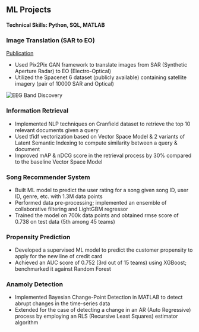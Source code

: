 ## ML Projects

#### Technical Skills: Python, SQL, MATLAB

### Image Translation (SAR to EO)
[Publication](https://www.mdpi.com/1424-8220/22/8/3048)
- Used Pix2Pix GAN framework to translate images from SAR (Synthetic Aperture Radar) to EO (Electro-Optical)
- Utilized the Spacenet 6 dataset (publicly available) containing satellite imagery (pair of 10000 SAR and Optical)


![EEG Band Discovery](/assets/img/eeg_band_discovery.jpeg)

### Information Retrieval 
- Implemented NLP techniques on Cranfield dataset to retrieve the top 10 relevant documents given a query
- Used tfidf vectorization based on Vector Space Model & 2 variants of Latent Semantic Indexing to compute similarity between a query & document
- Improved mAP & nDCG score in the retrieval process by 30% compared to the baseline Vector Space Model 

### Song Recommender System
- Built ML model to predict the user rating for a song given song ID, user ID, genre, etc. with 1.3M data points
- Performed data pre-processing; implemented an ensemble of collaborative filtering and LightGBM regressor 
- Trained the model on 700k data points and obtained rmse score of 0.738 on test data (5th among 45 teams)


### Propensity Prediction 
- Developed a supervised ML model to predict the customer propensity to apply for the new line of credit card
- Achieved an AUC score of 0.752 (3rd out of 15 teams) using XGBoost; benchmarked it against Random Forest 


### Anamoly Detection
- Implemented Bayesian Change-Point Detection in MATLAB to detect abrupt changes in the time-series data
- Extended for the case of detecting a change in an AR (Auto Regressive) process by employing an RLS (Recursive Least Squares) estimator algorithm

